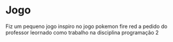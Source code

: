 # Jogo
Fiz um pequeno jogo inspiro no jogo pokemon fire red a pedido do professor leornado como trabalho na disciplina programação 2
